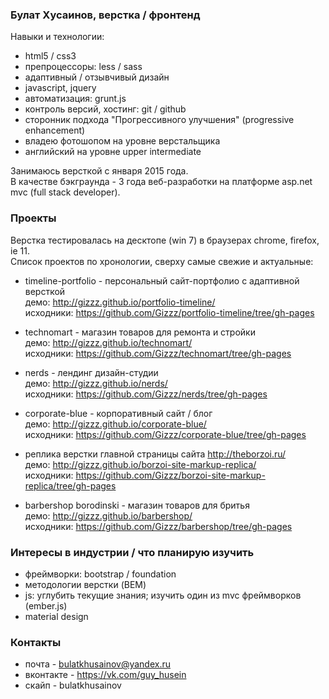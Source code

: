 ### Булат Хусаинов, верстка / фронтенд

Навыки и технологии:  
- html5 / css3
- препроцессоры: less / sass
- адаптивный / отзывчивый дизайн
- javascript, jquery
- автоматизация: grunt.js
- контроль версий, хостинг: git / github
- сторонник подхода "Прогрессивного улучшения" (progressive enhancement)
- владею фотошопом на уровне верстальщика
- английский на уровне upper intermediate

Занимаюсь версткой с января 2015 года.  
В качестве бэкграунда - 3 года веб-разработки на платформе asp.net mvc (full stack developer).  

### Проекты
Верстка тестировалась на десктопе (win 7) в браузерах chrome, firefox, ie 11.  
Список проектов по хронологии, сверху самые свежие и актуальные:  

- timeline-portfolio - персональный сайт-портфолио с адаптивной версткой  
    демо: http://gizzz.github.io/portfolio-timeline/  
    исходники: https://github.com/Gizzz/portfolio-timeline/tree/gh-pages  

- technomart - магазин товаров для ремонта и стройки  
    демо: http://gizzz.github.io/technomart/  
    исходники: https://github.com/Gizzz/technomart/tree/gh-pages  

- nerds - лендинг дизайн-студии  
    демо: http://gizzz.github.io/nerds/  
    исходники: https://github.com/Gizzz/nerds/tree/gh-pages  

- corporate-blue - корпоративный сайт / блог  
    демо: http://gizzz.github.io/corporate-blue/  
    исходники: https://github.com/Gizzz/corporate-blue/tree/gh-pages  

- реплика верстки главной страницы сайта http://theborzoi.ru/  
    демо: http://gizzz.github.io/borzoi-site-markup-replica/  
    исходники: https://github.com/Gizzz/borzoi-site-markup-replica/tree/gh-pages  

- barbershop borodinski - магазин товаров для бритья  
    демо: http://gizzz.github.io/barbershop/  
    исходники: https://github.com/Gizzz/barbershop/tree/gh-pages  

### Интересы в индустрии / что планирую изучить  
- фреймворки: bootstrap / foundation
- методологии верстки (BEM)
- js: углубить текущие знания; изучить один из mvc фреймворков (ember.js)
- material design

### Контакты
- почта - bulatkhusainov@yandex.ru
- вконтакте - https://vk.com/guy_husein
- скайп - bulatkhusainov